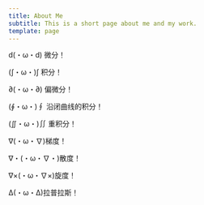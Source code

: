 ```yaml
---
title: About Me
subtitle: This is a short page about me and my work.
template: page
---
```

d(・ω・d) 微分！

(∫・ω・)∫ 积分！

∂(・ω・∂) 偏微分！

(∮・ω・)∮ 沿闭曲线的积分！

(∬・ω・)∬ 重积分！

∇(・ω・∇)梯度！

∇・(・ω・∇・)散度！

∇×(・ω・∇×)旋度！

Δ(・ω・Δ)拉普拉斯！